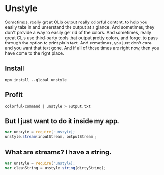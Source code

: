 # Unstyle 

Sometimes, really great CLIs output really colorful content, to help you easily take in and unserstand the output at a glance. And sometimes, they don't provide a way to easily get rid of the colors. And sometimes, really great CLIs use third-party tools that output pretty colors, and forget to pass through the option to print plain text. And sometimes, you just don't care and you want that text gone. And if all of those times are right now, then you have come to the right place.

## Install

    npm install --global unstyle
    
## Profit

    colorful-command | unstyle > output.txt
    
## But I just want to do it inside my app.

```javascript
var unstyle = require('unstyle);
unstyle.stream(inputStream, outputStream);
```

## What are streams? I have a string.

```javascript
var unstyle = require('unstyle);
var cleanString = unstyle.string(dirtyString);
```
